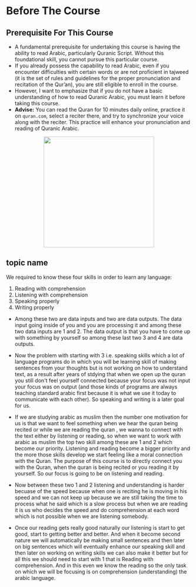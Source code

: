 # Before The Course

## Prerequisite For This Course
- A fundamental prerequisite for undertaking this course is having the ability to read Arabic, particularly Quranic Script. Without this foundational skill, you cannot pursue this particular course.
- If you already possess the capability to read Arabic, even if you encounter difficulties with certain words or are not proficient in tajweed (it is the set of rules and guidelines for the proper pronunciation and recitation of the Qur’an), you are still eligible to enroll in the course.
- However, I want to emphasize that if you do not have a basic understanding of how to read Quranic Arabic, you must learn it before taking this course.
- **Advise:** You can read the Quran for 10 minutes daily online, practice it on `quran.com`, select a reciter there, and try to synchronize your voice along with the reciter. This practice will enhance your pronunciation and reading of Quranic Arabic.

<p align="center">
  <img src="https://github.com/mdfnam/QnA/assets/156814846/595dc351-9abb-4905-a16a-3d6fc76ceed3" width="300">
</p>

## topic name
We required to know these four skills in order to learn any language: 
1. Reading with comprehension
2. Listening with comprehension
3. Speaking properly
4. Writing properly
- Among these two are data inputs and two are data outputs. The data input going inside of you and you are processing it and among these two data inputs are 1 and 2. The data output is that you have to come up with something by yourself so among these last two 3 and 4 are data outputs.

- Now the problem with starting with 3 i.e. speaking skills which a lot of language programs do in which you will be learning skill of making sentences from your thoughts but is not working on how to understand text, as a result after years of stdying that when we open up the quran you still don't feel yourself connected because your focus was not input your focus was on output (and those kinds of programs are always teaching standard arabic first because it is what we use it today to communicate with each other). So speaking and writing is a later goal for us.

- If we are studying arabic as muslim then the number one motivation for us is that we want to feel something when we hear the quran being recited or while we are reading the quran , we wanna to connect with the text either by listening or reading, so when we want to work with arabic as muslim the top two skill among these are 1 and 2 which become our priority. Listening and reading become a bigger priority and the more those skills develop we start feeling like a moral connection with the Quran. The purpose of this course is to directly connect you with the Quran, when the quran is being recited or you reading it by yourself. So our focus is going to be on listening and reading.

- Now between these two 1 and 2 listening and understanding is harder becuase of the speed because when one is reciting he is moving in his speed and we can not keep up because we are still taking the time to process what he said which is a slow process but when we are reading it is us who decides the speed and do comprehension at each word which is not possible when we are listening somebody.

- Once our reading gets really good naturally our listening is start to get good, start to getting better and better. And when it become second nature we will automatically be making small sentences and then later on big sentences which will eventually enhance our speaking skill and then later on working on writing skills we can also make it better but for all this we should need to start with 1 that is Reading with comprehension. And in this even we know the reading so the only task on which we will be focusing is on comprehension (understanding) the arabic language.

